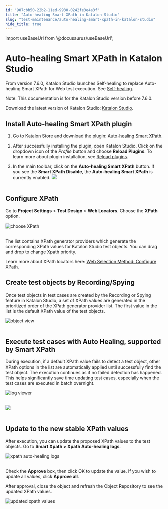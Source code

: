 ```yaml
---
id: "907cbb50-22b2-11ed-9930-0242fe3e4a3f"
title: "Auto-healing Smart XPath in Katalon Studio"
slug: "test-maintenance/auto-healing-smart-xpath-in-katalon-studio"
hide_title: true
---
```

import useBaseUrl from '@docusaurus/useBaseUrl';


# <a id="concept-2251" class="anchor_top_offset"/><a id="ariaid-title1" class="anchor_top_offset"/>Auto-healing Smart XPath in <span xmlns="http://www.w3.org/1999/xhtml" className="ph">Katalon Studio</span> 

<p xmlns="http://www.w3.org/1999/xhtml" className="p">From version 7.6.0, Katalon Studio launches Self-healing to replace Auto-healing Smart XPath for Web test execution. See <a className="xref" href="/docs/test-maintenance/self-healing-tests-in-katalon-studio">Self-healing</a>.</p> 
<div xmlns="http://www.w3.org/1999/xhtml" className="p"><div className="note note note_note"><span className="note__title">Note:</span> This documentation is for the Katalon Studio version before 7.6.0.</div></div>
<p xmlns="http://www.w3.org/1999/xhtml" className="p">Download the latest version of Katalon Studio: <a className="xref j-external-link" href="https://www.katalon.com/download/" target="_blank">Katalon Studio</a>.</p> 

## <a id="concept-2292" class="anchor_top_offset"/>Install Auto-healing Smart XPath plugin

<ol xmlns="http://www.w3.org/1999/xhtml" className="ol"><li className="li">     <p className="p">Go to Katalon Store and download the plugin: <a className="xref j-external-link" href="https://store.katalon.com/product/5/Auto-healing-Smart-XPath" target="_blank">Auto-healing Smart XPath</a>.</p>   </li><li className="li">     <p className="p">After successfully installing the plugin, open Katalon Studio. Click on the dropdown icon of the <em className="ph i">Profile</em> button and choose <strong className="ph b">Reload Plugins</strong>. To learn more about plugin installation, see <a className="xref" href="/docs/plugins-and-add-ons/katalon-store/access-to-katalon-store-from-katalon-studio#id_2">Reload plugins</a>.</p>   </li><li className="li">     <p className="p">In the main toolbar, click on the <strong className="ph b">Auto-healing Smart XPath</strong> button. If you see the <strong className="ph b">Smart XPath Disable</strong>, the <strong className="ph b">Auto-healing Smart XPath</strong> is currently enabled.       <img className="image" src={useBaseUrl("https://github.com/katalon-studio/docs-images/raw/master/katalon-studio/docs/auto-healing-smart-xpath/xpath_03.png")} /><br /><br /> </p>   </li></ol> 

## <a id="concept-5720" class="anchor_top_offset"/>Configure XPath

<p xmlns="http://www.w3.org/1999/xhtml" className="p">Go to <strong className="ph b">Project Settings</strong> &gt; <strong className="ph b">Test Design</strong> &gt; <strong className="ph b">Web Locators</strong>. Choose the <strong className="ph b">XPath</strong> option.</p> 
<p xmlns="http://www.w3.org/1999/xhtml" className="p"> <img className="image" src={useBaseUrl("https://github.com/katalon-studio/docs-images/raw/master/katalon-studio/docs/auto-healing-smart-xpath/xpath_01.png")} alt="choose XPath" /><br /><br /> </p> 
<p xmlns="http://www.w3.org/1999/xhtml" className="p">The list contains XPath generator providers which generate the corresponding XPath values for Katalon Studio test objects. You can drag and drop to change Xpath priority.</p> 
<p xmlns="http://www.w3.org/1999/xhtml" className="p">Learn more about XPath locators here: <a className="xref" href="/docs/test-generation/test-objects/web-test-objects/selection-methods-for-web-tests-in-katalon-studio#id_2">Web Selection Method: Configure XPath</a>.</p> 

## <a id="concept-619" class="anchor_top_offset"/>Create test objects by Recording/Spying

<p xmlns="http://www.w3.org/1999/xhtml" className="p">Once test objects in test cases are created by the Recording or Spying feature in Katalon Studio, a set of XPath values are generated in the prioritized order of the XPath generator provider list. The first value in the list is the default XPath value of the test objects.</p> 
<p xmlns="http://www.w3.org/1999/xhtml" className="p"> <img className="image" src={useBaseUrl("https://github.com/katalon-studio/docs-images/raw/master/katalon-studio/docs/auto-healing-smart-xpath/xpath-update-1.png")} alt="object view" /><br /><br /> </p> 

## <a id="concept-5201" class="anchor_top_offset"/>Execute test cases with Auto Healing, supported by Smart XPath

<p xmlns="http://www.w3.org/1999/xhtml" className="p">During execution, if a default XPath value fails to detect a test object, other XPath options in the list are automatically applied until successfully find the test object. The execution continues as if no failed detection has happened. This helps significantly save time updating test cases, especially when the test cases are executed in batch overnight.</p> 
<p xmlns="http://www.w3.org/1999/xhtml" className="p"> <img className="image" src={useBaseUrl("https://github.com/katalon-studio/docs-images/raw/master/katalon-studio/docs/auto-healing-smart-xpath/xpath-update-2.png")} alt="log viewer" /><br /><br /> </p> 
<p xmlns="http://www.w3.org/1999/xhtml" className="p"> <img className="image" src={useBaseUrl("https://github.com/katalon-studio/docs-images/raw/master/katalon-studio/docs/auto-healing-smart-xpath/xpath-update-3.png")} /><br /><br /> </p> 

## <a id="concept-3069" class="anchor_top_offset"/>Update to the new stable XPath values

<p xmlns="http://www.w3.org/1999/xhtml" className="p">After execution, you can update the proposed XPath values to the test objects. Go to <strong className="ph b">Smart Xpath &gt; Xpath Auto-healing logs</strong>.</p> 
<p xmlns="http://www.w3.org/1999/xhtml" className="p"> <img className="image" src={useBaseUrl("https://github.com/katalon-studio/docs-images/raw/master/katalon-studio/docs/auto-healing-smart-xpath/xpath-update-4.png")} alt="xpath auto-healing logs" /><br /><br /> </p> 
<p xmlns="http://www.w3.org/1999/xhtml" className="p">Check the <strong className="ph b">Approve</strong> box, then click OK to update the value. If you wish to update all values, click <strong className="ph b">Approve all</strong>.</p> 
<p xmlns="http://www.w3.org/1999/xhtml" className="p">After approval, close the object and refresh the Object Repository to see the updated XPath values.</p> 
<p xmlns="http://www.w3.org/1999/xhtml" className="p"> <img className="image" src={useBaseUrl("https://github.com/katalon-studio/docs-images/raw/master/katalon-studio/docs/auto-healing-smart-xpath/xpath-update-5.png")} alt="updated xpath values" /><br /><br /> </p> 
